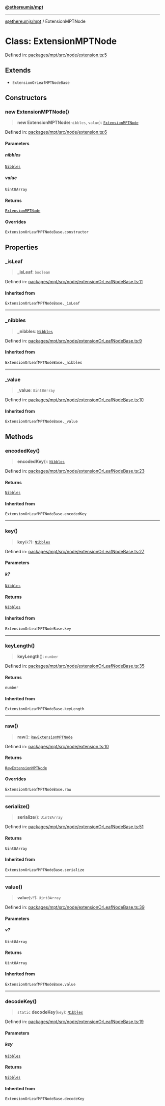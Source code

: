[**@ethereumjs/mpt**](../README.md)

***

[@ethereumjs/mpt](../README.md) / ExtensionMPTNode

# Class: ExtensionMPTNode

Defined in: [packages/mpt/src/node/extension.ts:5](https://github.com/Dargon789/ethereumjs-monorepo/blob/master/packages/mpt/src/node/extension.ts#L5)

## Extends

- `ExtensionOrLeafMPTNodeBase`

## Constructors

### new ExtensionMPTNode()

> **new ExtensionMPTNode**(`nibbles`, `value`): [`ExtensionMPTNode`](ExtensionMPTNode.md)

Defined in: [packages/mpt/src/node/extension.ts:6](https://github.com/Dargon789/ethereumjs-monorepo/blob/master/packages/mpt/src/node/extension.ts#L6)

#### Parameters

##### nibbles

[`Nibbles`](../type-aliases/Nibbles.md)

##### value

`Uint8Array`

#### Returns

[`ExtensionMPTNode`](ExtensionMPTNode.md)

#### Overrides

`ExtensionOrLeafMPTNodeBase.constructor`

## Properties

### \_isLeaf

> **\_isLeaf**: `boolean`

Defined in: [packages/mpt/src/node/extensionOrLeafNodeBase.ts:11](https://github.com/Dargon789/ethereumjs-monorepo/blob/master/packages/mpt/src/node/extensionOrLeafNodeBase.ts#L11)

#### Inherited from

`ExtensionOrLeafMPTNodeBase._isLeaf`

***

### \_nibbles

> **\_nibbles**: [`Nibbles`](../type-aliases/Nibbles.md)

Defined in: [packages/mpt/src/node/extensionOrLeafNodeBase.ts:9](https://github.com/Dargon789/ethereumjs-monorepo/blob/master/packages/mpt/src/node/extensionOrLeafNodeBase.ts#L9)

#### Inherited from

`ExtensionOrLeafMPTNodeBase._nibbles`

***

### \_value

> **\_value**: `Uint8Array`

Defined in: [packages/mpt/src/node/extensionOrLeafNodeBase.ts:10](https://github.com/Dargon789/ethereumjs-monorepo/blob/master/packages/mpt/src/node/extensionOrLeafNodeBase.ts#L10)

#### Inherited from

`ExtensionOrLeafMPTNodeBase._value`

## Methods

### encodedKey()

> **encodedKey**(): [`Nibbles`](../type-aliases/Nibbles.md)

Defined in: [packages/mpt/src/node/extensionOrLeafNodeBase.ts:23](https://github.com/Dargon789/ethereumjs-monorepo/blob/master/packages/mpt/src/node/extensionOrLeafNodeBase.ts#L23)

#### Returns

[`Nibbles`](../type-aliases/Nibbles.md)

#### Inherited from

`ExtensionOrLeafMPTNodeBase.encodedKey`

***

### key()

> **key**(`k`?): [`Nibbles`](../type-aliases/Nibbles.md)

Defined in: [packages/mpt/src/node/extensionOrLeafNodeBase.ts:27](https://github.com/Dargon789/ethereumjs-monorepo/blob/master/packages/mpt/src/node/extensionOrLeafNodeBase.ts#L27)

#### Parameters

##### k?

[`Nibbles`](../type-aliases/Nibbles.md)

#### Returns

[`Nibbles`](../type-aliases/Nibbles.md)

#### Inherited from

`ExtensionOrLeafMPTNodeBase.key`

***

### keyLength()

> **keyLength**(): `number`

Defined in: [packages/mpt/src/node/extensionOrLeafNodeBase.ts:35](https://github.com/Dargon789/ethereumjs-monorepo/blob/master/packages/mpt/src/node/extensionOrLeafNodeBase.ts#L35)

#### Returns

`number`

#### Inherited from

`ExtensionOrLeafMPTNodeBase.keyLength`

***

### raw()

> **raw**(): [`RawExtensionMPTNode`](../type-aliases/RawExtensionMPTNode.md)

Defined in: [packages/mpt/src/node/extension.ts:10](https://github.com/Dargon789/ethereumjs-monorepo/blob/master/packages/mpt/src/node/extension.ts#L10)

#### Returns

[`RawExtensionMPTNode`](../type-aliases/RawExtensionMPTNode.md)

#### Overrides

`ExtensionOrLeafMPTNodeBase.raw`

***

### serialize()

> **serialize**(): `Uint8Array`

Defined in: [packages/mpt/src/node/extensionOrLeafNodeBase.ts:51](https://github.com/Dargon789/ethereumjs-monorepo/blob/master/packages/mpt/src/node/extensionOrLeafNodeBase.ts#L51)

#### Returns

`Uint8Array`

#### Inherited from

`ExtensionOrLeafMPTNodeBase.serialize`

***

### value()

> **value**(`v`?): `Uint8Array`

Defined in: [packages/mpt/src/node/extensionOrLeafNodeBase.ts:39](https://github.com/Dargon789/ethereumjs-monorepo/blob/master/packages/mpt/src/node/extensionOrLeafNodeBase.ts#L39)

#### Parameters

##### v?

`Uint8Array`

#### Returns

`Uint8Array`

#### Inherited from

`ExtensionOrLeafMPTNodeBase.value`

***

### decodeKey()

> `static` **decodeKey**(`key`): [`Nibbles`](../type-aliases/Nibbles.md)

Defined in: [packages/mpt/src/node/extensionOrLeafNodeBase.ts:19](https://github.com/Dargon789/ethereumjs-monorepo/blob/master/packages/mpt/src/node/extensionOrLeafNodeBase.ts#L19)

#### Parameters

##### key

[`Nibbles`](../type-aliases/Nibbles.md)

#### Returns

[`Nibbles`](../type-aliases/Nibbles.md)

#### Inherited from

`ExtensionOrLeafMPTNodeBase.decodeKey`
